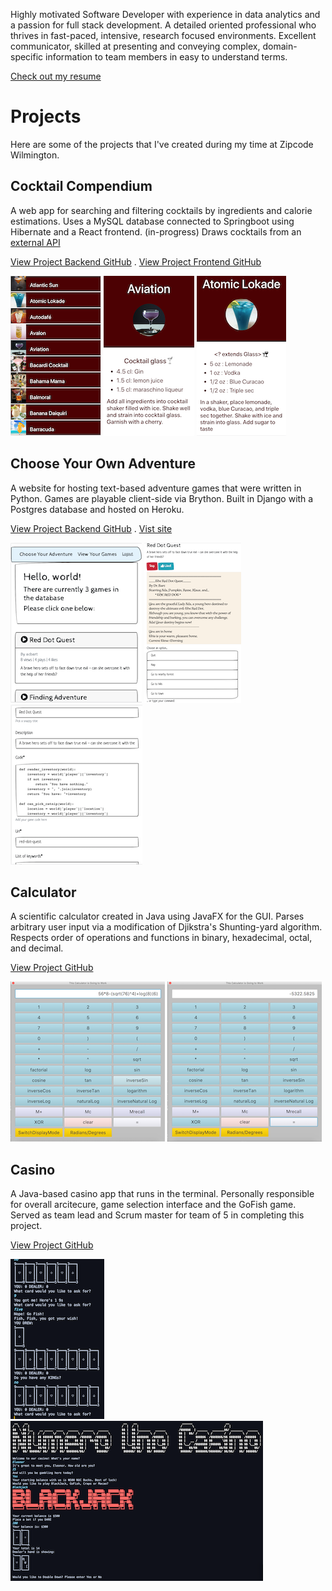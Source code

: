 Highly motivated Software Developer with experience in data analytics and a passion for full stack development. A detailed oriented professional who thrives in fast-paced, intensive, research focused environments. Excellent communicator, skilled at presenting and conveying complex, domain-specific information to team members in easy to understand terms. 

[Check out my resume](Resume.pdf)

# Projects

Here are some of the projects that I've created during my time at Zipcode Wilmington.

## Cocktail Compendium
A web app for searching and filtering cocktails by ingredients and calorie estimations. Uses a MySQL database connected to Springboot using Hibernate and a React frontend. (in-progress) Draws cocktails from an [external API](https://www.thecocktaildb.com/api.php) 

[View Project Backend GitHub](https://github.com/ElBell/CocktailSpringBoot) . 
[View Project Frontend GitHub](https://github.com/ElBell/CocktailReact)

[![Screenshot of DrinkList](Pictures/DrinkList.png)](https://raw.githubusercontent.com/ElBell/ElBell.github.io/master/Pictures/DrinkListLarge.png)
[![Screenshot of Aviation](Pictures/Aviation.png)](https://raw.githubusercontent.com/ElBell/ElBell.github.io/master/Pictures/AviationLarge.png)
[![Screenshot of Drink with Misc Glass](Pictures/MiscGlass.png)](https://raw.githubusercontent.com/ElBell/ElBell.github.io/master/Pictures/MiscGlassLarge.png)

## Choose Your Own Adventure
A website for hosting text-based adventure games that were written in Python. Games are playable client-side via Brython. Built in Django with a Postgres database and hosted on Heroku. 

[View Project Backend GitHub](https://github.com/ElBell/ChooseYourAdventure) . 
[Vist site](https://choose-your-python-adventure.herokuapp.com/)

[![Screenshot of HomePage](Pictures/HomePage.png)](https://raw.githubusercontent.com/ElBell/ElBell.github.io/master/Pictures/HomePageLarge.png)
[![Screenshot of PlayGame](Pictures/PlayGame.png)](https://raw.githubusercontent.com/ElBell/ElBell.github.io/master/Pictures/PlayGameLarge.png)
[![Screenshot of EditGame](Pictures/EditGame.png)](https://raw.githubusercontent.com/ElBell/ElBell.github.io/master/Pictures/EditGameLarge.png)

## Calculator
A scientific calculator created in Java using JavaFX for the GUI. Parses arbitrary user input via a modification of Djikstra's Shunting-yard algorithm. Respects order of operations and functions in binary, hexadecimal, octal, and decimal.

[View Project GitHub](https://github.com/ElBell/Calculator)

[![Screenshot of Equation](Pictures/CalcEquation.png)](https://raw.githubusercontent.com/ElBell/ElBell.github.io/master/Pictures/CalcEquationLarge.png)
[![Screenshot of Answer](Pictures/CalcAnswer.png)](https://raw.githubusercontent.com/ElBell/ElBell.github.io/master/Pictures/CalcAnswerLarge.png)

## Casino
A Java-based casino app that runs in the terminal. Personally responsible for overall arcitecure, game selection interface and the GoFish game. Served as team lead and Scrum master for team of 5 in completing this project.

[View Project GitHub](https://github.com/ElBell/Maven.Casino)

[![Screenshot of GoFish](Pictures/GoFish.png)](https://raw.githubusercontent.com/ElBell/ElBell.github.io/master/Pictures/GoFishLarge.png)
[![Screenshot of Casino Opening](Pictures/CasinoOpening.png)](https://raw.githubusercontent.com/ElBell/ElBell.github.io/master/Pictures/CasinoOpeningLarge.png)

